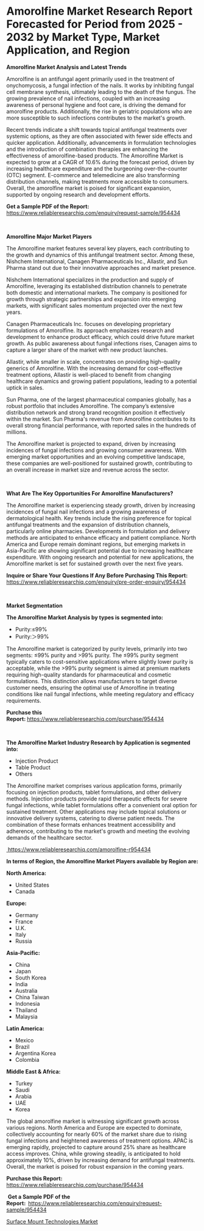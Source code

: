 <p><h1>Amorolfine Market Research Report Forecasted for Period from 2025 -  2032 by Market Type, Market Application, and Region</h1></p><p><strong>Amorolfine Market Analysis and Latest Trends</strong></p>
<p><p>Amorolfine is an antifungal agent primarily used in the treatment of onychomycosis, a fungal infection of the nails. It works by inhibiting fungal cell membrane synthesis, ultimately leading to the death of the fungus. The growing prevalence of nail infections, coupled with an increasing awareness of personal hygiene and foot care, is driving the demand for amorolfine products. Additionally, the rise in geriatric populations who are more susceptible to such infections contributes to the market's growth. </p><p>Recent trends indicate a shift towards topical antifungal treatments over systemic options, as they are often associated with fewer side effects and quicker application. Additionally, advancements in formulation technologies and the introduction of combination therapies are enhancing the effectiveness of amorolfine-based products. The Amorolfine Market is expected to grow at a CAGR of 10.6% during the forecast period, driven by increasing healthcare expenditure and the burgeoning over-the-counter (OTC) segment. E-commerce and telemedicine are also transforming distribution channels, making treatments more accessible to consumers. Overall, the amorolfine market is poised for significant expansion, supported by ongoing research and development efforts.</p></p>
<p><strong>Get a Sample PDF of the Report:&nbsp;</strong> <a href="https://www.reliableresearchiq.com/enquiry/request-sample/954434?utm_campaign=3136&utm_medium=2&utm_source=Github&utm_content=ia&utm_term=07032025&utm_id=amorolfine">https://www.reliableresearchiq.com/enquiry/request-sample/954434</a></p>
<p>&nbsp;</p>
<p><strong>Amorolfine Major Market Players</strong></p>
<p><p>The Amorolfine market features several key players, each contributing to the growth and dynamics of this antifungal treatment sector. Among these, Nishchem International, Canagen Pharmaceuticals Inc., Allastir, and Sun Pharma stand out due to their innovative approaches and market presence.</p><p>Nishchem International specializes in the production and supply of Amorolfine, leveraging its established distribution channels to penetrate both domestic and international markets. The company is positioned for growth through strategic partnerships and expansion into emerging markets, with significant sales momentum projected over the next few years.</p><p>Canagen Pharmaceuticals Inc. focuses on developing proprietary formulations of Amorolfine. Its approach emphasizes research and development to enhance product efficacy, which could drive future market growth. As public awareness about fungal infections rises, Canagen aims to capture a larger share of the market with new product launches.</p><p>Allastir, while smaller in scale, concentrates on providing high-quality generics of Amorolfine. With the increasing demand for cost-effective treatment options, Allastir is well-placed to benefit from changing healthcare dynamics and growing patient populations, leading to a potential uptick in sales.</p><p>Sun Pharma, one of the largest pharmaceutical companies globally, has a robust portfolio that includes Amorolfine. The company’s extensive distribution network and strong brand recognition position it effectively within the market. Sun Pharma's revenue from Amorolfine contributes to its overall strong financial performance, with reported sales in the hundreds of millions.</p><p>The Amorolfine market is projected to expand, driven by increasing incidences of fungal infections and growing consumer awareness. With emerging market opportunities and an evolving competitive landscape, these companies are well-positioned for sustained growth, contributing to an overall increase in market size and revenue across the sector.</p></p>
<p>&nbsp;</p>
<p><strong>What Are The Key Opportunities For Amorolfine Manufacturers?</strong></p>
<p><p>The Amorolfine market is experiencing steady growth, driven by increasing incidences of fungal nail infections and a growing awareness of dermatological health. Key trends include the rising preference for topical antifungal treatments and the expansion of distribution channels, particularly online pharmacies. Developments in formulation and delivery methods are anticipated to enhance efficacy and patient compliance. North America and Europe remain dominant regions, but emerging markets in Asia-Pacific are showing significant potential due to increasing healthcare expenditure. With ongoing research and potential for new applications, the Amorolfine market is set for sustained growth over the next five years.</p></p>
<p><strong>Inquire or Share Your Questions If Any Before Purchasing This Report:</strong> <a href="https://www.reliableresearchiq.com/enquiry/pre-order-enquiry/954434?utm_campaign=3136&utm_medium=2&utm_source=Github&utm_content=ia&utm_term=07032025&utm_id=amorolfine">https://www.reliableresearchiq.com/enquiry/pre-order-enquiry/954434</a></p>
<p>&nbsp;</p>
<p><strong>Market Segmentation</strong></p>
<p><strong>The Amorolfine Market Analysis by types is segmented into:</strong></p>
<p><ul><li>Purity:≤99%</li><li>Purity:＞99%</li></ul></p>
<p><p>The Amorolfine market is categorized by purity levels, primarily into two segments: ≤99% purity and >99% purity. The ≤99% purity segment typically caters to cost-sensitive applications where slightly lower purity is acceptable, while the >99% purity segment is aimed at premium markets requiring high-quality standards for pharmaceutical and cosmetic formulations. This distinction allows manufacturers to target diverse customer needs, ensuring the optimal use of Amorolfine in treating conditions like nail fungal infections, while meeting regulatory and efficacy requirements.</p></p>
<p><strong>Purchase this Report:&nbsp;</strong><a href="https://www.reliableresearchiq.com/purchase/954434?utm_campaign=3136&utm_medium=2&utm_source=Github&utm_content=ia&utm_term=07032025&utm_id=amorolfine">https://www.reliableresearchiq.com/purchase/954434</a></p>
<p>&nbsp;</p>
<p><strong>The Amorolfine Market Industry Research by Application is segmented into:</strong></p>
<p><ul><li>Injection Product</li><li>Table Product</li><li>Others</li></ul></p>
<p><p>The Amorolfine market comprises various application forms, primarily focusing on injection products, tablet formulations, and other delivery methods. Injection products provide rapid therapeutic effects for severe fungal infections, while tablet formulations offer a convenient oral option for sustained treatment. Other applications may include topical solutions or innovative delivery systems, catering to diverse patient needs. The combination of these formats enhances treatment accessibility and adherence, contributing to the market's growth and meeting the evolving demands of the healthcare sector.</p></p>
<p><a href="https://www.reliableresearchiq.com/amorolfine-r954434?utm_campaign=3136&utm_medium=2&utm_source=Github&utm_content=ia&utm_term=07032025&utm_id=amorolfine">&nbsp;https://www.reliableresearchiq.com/amorolfine-r954434</a></p>
<p><strong>In terms of Region, the Amorolfine Market Players available by Region are:</strong></p>
<p>
    <p> <strong> North America: </strong>
        <ul>
            <li>United States</li>
            <li>Canada</li>
        </ul>
        </p> 
    <p> <strong> Europe: </strong>
        <ul>
            <li>Germany</li>
            <li>France</li>
            <li>U.K.</li>
            <li>Italy</li>
            <li>Russia</li>
        </ul>
        </p> 
    <p> <strong> Asia-Pacific: </strong>
        <ul>
            <li>China</li>
            <li>Japan</li>
            <li>South Korea</li>
            <li>India</li>
            <li>Australia</li>
            <li>China Taiwan</li>
            <li>Indonesia</li>
            <li>Thailand</li>
            <li>Malaysia</li>
        </ul>
        </p> 
    <p> <strong> Latin America: </strong>
        <ul>
            <li>Mexico</li>
            <li>Brazil</li>
            <li>Argentina Korea</li>
            <li>Colombia</li>
        </ul>
        </p> 
    <p> <strong> Middle East & Africa: </strong>
        <ul>
            <li>Turkey</li>
            <li>Saudi</li>
            <li>Arabia</li>
            <li>UAE</li>
            <li>Korea</li>
        </ul>
    </p>
    </p>
<p><p>The global amorolfine market is witnessing significant growth across various regions. North America and Europe are expected to dominate, collectively accounting for nearly 60% of the market share due to rising fungal infections and heightened awareness of treatment options. APAC is emerging rapidly, projected to capture around 25% share as healthcare access improves. China, while growing steadily, is anticipated to hold approximately 10%, driven by increasing demand for antifungal treatments. Overall, the market is poised for robust expansion in the coming years.</p></p>
<p><strong>Purchase this Report: </strong><a href="https://www.reliableresearchiq.com/purchase/954434?utm_campaign=3136&utm_medium=2&utm_source=Github&utm_content=ia&utm_term=07032025&utm_id=amorolfine">https://www.reliableresearchiq.com/purchase/954434</a></p>
<p>&nbsp;<strong>Get a Sample PDF of the Report:&nbsp;&nbsp;</strong><a href="https://www.reliableresearchiq.com/enquiry/request-sample/954434?utm_campaign=3136&utm_medium=2&utm_source=Github&utm_content=ia&utm_term=07032025&utm_id=amorolfine">https://www.reliableresearchiq.com/enquiry/request-sample/954434</a></p>
<p><strong></strong></p>
<p><p><a href="https://github.com/elodielamto06/Market-Research-Report-List-1/blob/main/surface-mount-technologies-market.md?utm_campaign=3136&utm_medium=2&utm_source=Github&utm_content=ia&utm_term=07032025&utm_id=amorolfine">Surface Mount Technologies Market</a></p></p>